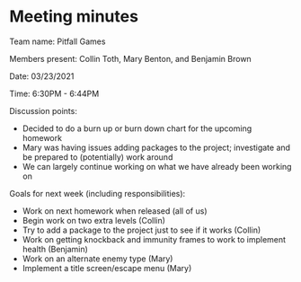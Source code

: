 # Meeting minutes

Team name: Pitfall Games

Members present: Collin Toth, Mary Benton, and Benjamin Brown

Date: 03/23/2021

Time: 6:30PM - 6:44PM

Discussion points:

* Decided to do a burn up or burn down chart for the upcoming homework
* Mary was having issues adding packages to the project; investigate and be prepared to (potentially) work around
* We can largely continue working on what we have already been working on

Goals for next week (including responsibilities):

* Work on next homework when released (all of us)
* Begin work on two extra levels (Collin)
* Try to add a package to the project just to see if it works (Collin)
* Work on getting knockback and immunity frames to work to implement health (Benjamin)
* Work on an alternate enemy type (Mary)
* Implement a title screen/escape menu (Mary)
